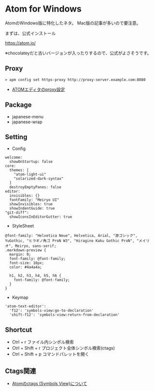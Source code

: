# Atom for Windows

AtomのWindows版に特化したネタ。
Mac版の記事が多いので要注意。

まずは、公式インストール

https://atom.io/

※chocolateyだと古いバージョンが入ったりするので、公式がよさそうです。

## Proxy

```
> apm config set https-proxy http://proxy-server.example.com:8080
```

- [ATOMエディタのproxy設定](http://qiita.com/tsukamoto/items/cef0f2d7e2b33a26a9e5)

## Package

- japanese-menu
- japanese-wrap

## Setting

- Config

```
welcome:
  showOnStartup: false
core:
  themes: [
    "atom-light-ui"
    "solarized-dark-syntax"
  ]
  destroyEmptyPanes: false
editor:
  invisibles: {}
  fontFamily: "Meiryo UI"
  showInvisibles: true
  showIndentGuide: true
"git-diff":
  showIconsInEditorGutter: true
```

- StyleSheet

```
@font-family: "Helvetica Neue", Helvetica, Arial, "游ゴシック", YuGothic, "ヒラギノ角ゴ ProN W3", "Hiragino Kaku Gothic ProN", "メイリオ", Meiryo, sans-serif;
.markdown-preview {
  margin: 0;
  font-family: @font-family;
  font-size: 16px;
  color: #4a4a4a;

  h1, h2, h3, h4, h5, h6 {
    font-family: @font-family;
  }
}
```

- Keymap

```
'atom-text-editor':
  'f12': 'symbols-view:go-to-declaration'
  'shift-f12': 'symbols-view:return-from-declaration'
```

## Shortcut

- Ctrl + r ファイル内シンボル検索
- Ctrl + Shift + r プロジェクト全体シンボル検索(ctags)
- Ctrl + Shift + p コマンドパレットを開く

## Ctags関連

- [Atomのctags (Symbols View)について](http://tkhrssk.hatenablog.com/entry/2015/07/05/201809)
